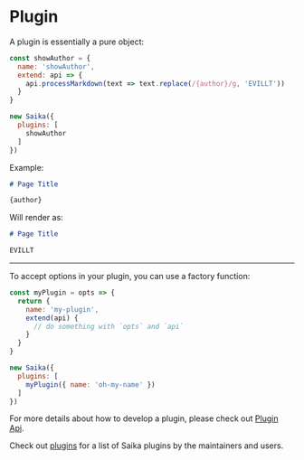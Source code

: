 # Plugin

A plugin is essentially a pure object:

```js
const showAuthor = {
  name: 'showAuthor',
  extend: api => {
    api.processMarkdown(text => text.replace(/{author}/g, 'EVILLT'))
  }
}

new Saika({
  plugins: [
    showAuthor
  ]
})
```

Example:

```markdown
# Page Title

{author}
```

Will render as:

```markdown
# Page Title

EVILLT
```

---

To accept options in your plugin, you can use a factory function:

```js
const myPlugin = opts => {
  return {
    name: 'my-plugin',
    extend(api) {
      // do something with `opts` and `api`
    }
  }
}

new Saika({
  plugins: [
    myPlugin({ name: 'oh-my-name' })
  ]
})
```

For more details about how to develop a plugin, please check out [Plugin Api](/reference/plugin-api).

Check out [plugins](https://github.com/evillt/saika/tree/master/plugins) for a list of Saika plugins by the maintainers and users.
